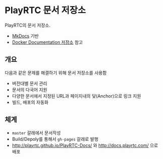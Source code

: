 # PlayRTC 문서 저장소
PlayRTC의 문서 저장소.
- [MkDocs](http://www.mkdocs.org/) 기반
- [Docker Documentation 저장소](https://github.com/docker/docker/tree/master/docs) 참고

## 개요
다음과 같은 문제를 해결하기 위해 문서 저장소를 사용함
- 버전대별 문서 관리
- 문서의 다국어 지원
- 다양한 문서에서 지정된 URL과 페이지내의 닻(Anchor)으로 링크 지원
- 빌드, 배포의 자동화

## 체계
- `master` 갈래에서 문서작성
- Build/Depoly를 통해서 `gh-pages` 갈래로 발행
- http://playrtc.github.io/PlayRTC-Docs/ 와 http://docs.playrtc.com/ 으로 배포
